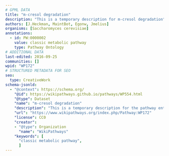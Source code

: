 ```yaml
---
# GPML DATA
title: "m-cresol degradation"
description: "This is a temporary description for m-cresol degradation"
authors: [J.Heckman, MaintBot, Egonw, Jmelius]
organisms: [Saccharomyces cerevisiae]
annotations:
  - id: PW:0000002
    value: classic metabolic pathway
    type: Pathway Ontology
# ADDITIONAL DATA
last-edited: 2016-09-25
communities: []
wpid: "WP172"
# STRUCTURED METADATA FOR SEO
seo:
  type: CreativeWork
schema-jsonld:
  - "@context": https://schema.org/
    "@id": https://wikipathways.github.io/pathways/WP554.html
    "@type": Dataset
    "name": "m-cresol degradation"
    "description": "This is a temporary description for the pathway entitled: m-cresol degradation"
    "url": "https://www.wikipathways.org/index.php/Pathway:WP172"
    "license": CC0
    "creator":
    - "@type": Organization
      "name": "WikiPathways"
    "keywords": [
      "classic metabolic pathway",
      ]
---
```

